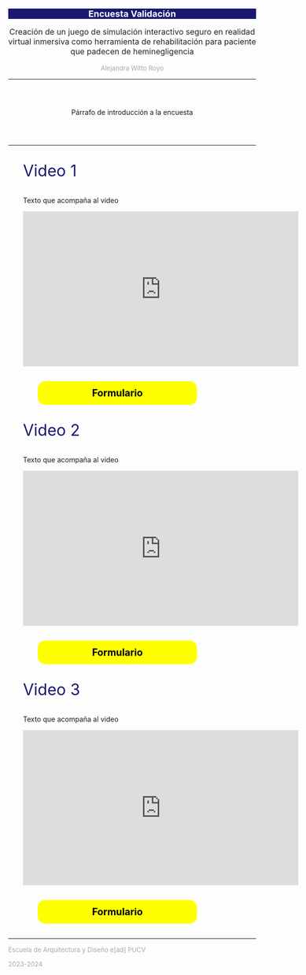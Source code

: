 <style>

.titulo{
    font-size: large;
    color: white;
    background-color: midnightblue; 
}

.videos{
  margin:30px
}

.h2{
    font-size: medium;
    color: #222222;
}

p.h2color{
    font-size: 2rem;
    color: midnightblue;
}

.h4{
    font-size: small;
    color: darkgray;
    align:center;
}

p.intro{
  margin: 2em;
  padding: 30px;
}


a {
  display: block;
  text-align:center;
  top: 0;
  left: 0;
  margin: 30px;
  padding: 10px;
}
    
a, a:before, a:after {
  color: black;
  font-size: 1.4em;
  font-weight: 700;
  text-decoration: none;
  transition: all .20s ease;
  -webkit-transition: all .20s ease;
  -moz-transition: all .20s ease;
  -o-transition: all .20s ease;
}

.button {
  width: 300px;
  align: center;
  background: yellow;
  border: 2px solid yellow;
  border-radius:15px;
}

.button-box {
  padding: 25px;
  margin-bottom:10%;
  align: center;
  a {
    display: inline-block;  
  }

iframe{
  align: center;
}
</style>

<div align="center">
    <h1 class="titulo">Encuesta Validación</h1>
    <p class="h2">Creación de un juego de simulación interactivo seguro en realidad virtual inmersiva como herramienta de rehabilitación para paciente que padecen de heminegligencia</p>
    <p class="h4">Alejandra Witto Royo</p>
    <hr>
   <! -- Aquí falta completar -->
    <p class="intro">Párrafo de introducción a la encuesta</p>
    <hr>
</div>

<div class="videos">
  <p class="h2color">Video 1</p>
 <! -- Aquí falta completar -->
  <p>Texto que acompaña al video</p>
  <p style="center">
  <! -- Aquí va el video -->
<iframe align="center" width="560" height="315" src="https://www.youtube.com/embed/6366dxFf-Os?si=O25fMvXksvYkMvLu" title="YouTube video player" frameborder="0" allow="accelerometer; autoplay; clipboard-write; encrypted-media; gyroscope; picture-in-picture; web-share" referrerpolicy="strict-origin-when-cross-origin" allowfullscreen></iframe>
<! -- en # va el link al formulario -->
<a href="#" class="button button-lr">Formulario</a>
 </p>
</div>

<div class="videos">
  <p class="h2color">Video 2</p>
  <! -- Aquí falta completar -->
  <p>Texto que acompaña al video</p>
  <p style="center">
  <! -- Aquí va el video -->
<iframe align="center" width="560" height="315" src="https://www.youtube.com/embed/6366dxFf-Os?si=O25fMvXksvYkMvLu" title="YouTube video player" frameborder="0" allow="accelerometer; autoplay; clipboard-write; encrypted-media; gyroscope; picture-in-picture; web-share" referrerpolicy="strict-origin-when-cross-origin" allowfullscreen></iframe>
<! -- en # va el link al formulario -->
<a href="#" class="button button-lr">Formulario</a>
</p>
</div>

<div class="videos">
  <p class="h2color">Video 3</p>
  <! -- Aquí falta completar -->
  <p>Texto que acompaña al video</p>
  <p style="center">
  <! -- Aquí va el video -->
<iframe align="center" width="560" height="315" src="https://www.youtube.com/embed/6366dxFf-Os?si=O25fMvXksvYkMvLu" title="YouTube video player" frameborder="0" allow="accelerometer; autoplay; clipboard-write; encrypted-media; gyroscope; picture-in-picture; web-share" referrerpolicy="strict-origin-when-cross-origin" allowfullscreen></iframe>
<! -- en # va el link al formulario -->
<a href="#" class="button button-lr">Formulario</a>
</p>
</div>

<div>
<hr>
<p class="h4"> Escuela de Arquitectura y Diseño e[ad] PUCV</p>
<p class="h4">2023-2024</p>
</div>